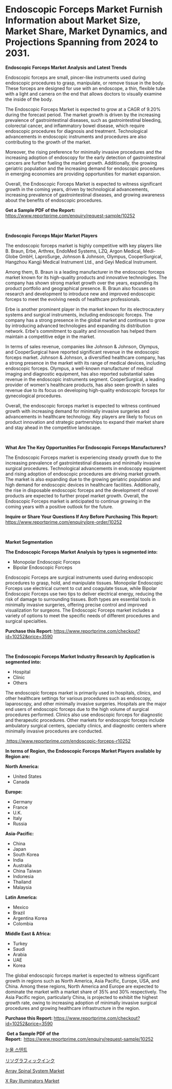 <p><h1>Endoscopic Forceps Market Furnish Information about Market Size, Market Share, Market Dynamics, and Projections Spanning from 2024 to 2031.</h1></p><p><strong>Endoscopic Forceps Market Analysis and Latest Trends</strong></p>
<p><p>Endoscopic forceps are small, pincer-like instruments used during endoscopic procedures to grasp, manipulate, or remove tissue in the body. These forceps are designed for use with an endoscope, a thin, flexible tube with a light and camera on the end that allows doctors to visually examine the inside of the body.</p><p>The Endoscopic Forceps Market is expected to grow at a CAGR of 9.20% during the forecast period. The market growth is driven by the increasing prevalence of gastrointestinal diseases, such as gastrointestinal bleeding, colorectal cancer, and inflammatory bowel disease, which require endoscopic procedures for diagnosis and treatment. Technological advancements in endoscopic instruments and procedures are also contributing to the growth of the market.</p><p>Moreover, the rising preference for minimally invasive procedures and the increasing adoption of endoscopy for the early detection of gastrointestinal cancers are further fueling the market growth. Additionally, the growing geriatric population and the increasing demand for endoscopic procedures in emerging economies are providing opportunities for market expansion.</p><p>Overall, the Endoscopic Forceps Market is expected to witness significant growth in the coming years, driven by technological advancements, increasing prevalence of gastrointestinal diseases, and growing awareness about the benefits of endoscopic procedures.</p></p>
<p><strong>Get a Sample PDF of the Report:&nbsp;</strong> <a href="https://www.reportprime.com/enquiry/request-sample/10252">https://www.reportprime.com/enquiry/request-sample/10252</a></p>
<p>&nbsp;</p>
<p><strong>Endoscopic Forceps Major Market Players</strong></p>
<p><p>The endoscopic forceps market is highly competitive with key players like B. Braun, Erbe, Arthrex, EndoMed Systems, LZQ, Argon Medical, Medi-Globe GmbH, LaproSurge, Johnson & Johnson, Olympus, CooperSurgical, Hangzhou Kangji Medical Instrument Ltd., and Geyi Medical Instrument.</p><p>Among them, B. Braun is a leading manufacturer in the endoscopic forceps market known for its high-quality products and innovative technologies. The company has shown strong market growth over the years, expanding its product portfolio and geographical presence. B. Braun also focuses on research and development to introduce new and improved endoscopic forceps to meet the evolving needs of healthcare professionals.</p><p>Erbe is another prominent player in the market known for its electrocautery systems and surgical instruments, including endoscopic forceps. The company has a strong presence in the global market and continues to grow by introducing advanced technologies and expanding its distribution network. Erbe's commitment to quality and innovation has helped them maintain a competitive edge in the market.</p><p>In terms of sales revenue, companies like Johnson & Johnson, Olympus, and CooperSurgical have reported significant revenue in the endoscopic forceps market. Johnson & Johnson, a diversified healthcare company, has a strong presence in the market with its range of medical devices, including endoscopic forceps. Olympus, a well-known manufacturer of medical imaging and diagnostic equipment, has also reported substantial sales revenue in the endoscopic instruments segment. CooperSurgical, a leading provider of women's healthcare products, has also seen growth in sales revenue due to its focus on developing high-quality endoscopic forceps for gynecological procedures.</p><p>Overall, the endoscopic forceps market is expected to witness continued growth with increasing demand for minimally invasive surgeries and advancements in healthcare technology. Key players are likely to focus on product innovation and strategic partnerships to expand their market share and stay ahead in the competitive landscape.</p></p>
<p>&nbsp;</p>
<p><strong>What Are The Key Opportunities For Endoscopic Forceps Manufacturers?</strong></p>
<p><p>The Endoscopic Forceps market is experiencing steady growth due to the increasing prevalence of gastrointestinal diseases and minimally invasive surgical procedures. Technological advancements in endoscopy equipment and rising adoption of endoscopic procedures are driving market growth. The market is also expanding due to the growing geriatric population and high demand for endoscopic devices in healthcare facilities. Additionally, the rise in disposable endoscopic forceps and the development of novel products are expected to further propel market growth. Overall, the Endoscopic Forceps market is anticipated to continue growing in the coming years with a positive outlook for the future.</p></p>
<p><strong>Inquire or Share Your Questions If Any Before Purchasing This Report:</strong> <a href="https://www.reportprime.com/enquiry/pre-order/10252">https://www.reportprime.com/enquiry/pre-order/10252</a></p>
<p>&nbsp;</p>
<p><strong>Market Segmentation</strong></p>
<p><strong>The Endoscopic Forceps Market Analysis by types is segmented into:</strong></p>
<p><ul><li>Monopolar Endoscopic Forceps</li><li>Bipolar Endoscopic Forceps</li></ul></p>
<p><p>Endoscopic Forceps are surgical instruments used during endoscopic procedures to grasp, hold, and manipulate tissues. Monopolar Endoscopic Forceps use electrical current to cut and coagulate tissue, while Bipolar Endoscopic Forceps use two tips to deliver electrical energy, reducing the risk of damage to surrounding tissues. Both types are essential tools in minimally invasive surgeries, offering precise control and improved visualization for surgeons. The Endoscopic Forceps market includes a variety of options to meet the specific needs of different procedures and surgical specialties.</p></p>
<p><strong>Purchase this Report:&nbsp;</strong><a href="https://www.reportprime.com/checkout?id=10252&price=3590">https://www.reportprime.com/checkout?id=10252&price=3590</a></p>
<p>&nbsp;</p>
<p><strong>The Endoscopic Forceps Market Industry Research by Application is segmented into:</strong></p>
<p><ul><li>Hospital</li><li>Clinic</li><li>Others</li></ul></p>
<p><p>The endoscopic forceps market is primarily used in hospitals, clinics, and other healthcare settings for various procedures such as endoscopy, laparoscopy, and other minimally invasive surgeries. Hospitals are the major end users of endoscopic forceps due to the high volume of surgical procedures performed. Clinics also use endoscopic forceps for diagnostic and therapeutic procedures. Other markets for endoscopic forceps include ambulatory surgical centers, specialty clinics, and diagnostic centers where minimally invasive procedures are conducted.</p></p>
<p><a href="https://www.reportprime.com/endoscopic-forceps-r10252">&nbsp;https://www.reportprime.com/endoscopic-forceps-r10252</a></p>
<p><strong>In terms of Region, the Endoscopic Forceps Market Players available by Region are:</strong></p>
<p>
    <p> <strong> North America: </strong>
        <ul>
            <li>United States</li>
            <li>Canada</li>
        </ul>
        </p> 
    <p> <strong> Europe: </strong>
        <ul>
            <li>Germany</li>
            <li>France</li>
            <li>U.K.</li>
            <li>Italy</li>
            <li>Russia</li>
        </ul>
        </p> 
    <p> <strong> Asia-Pacific: </strong>
        <ul>
            <li>China</li>
            <li>Japan</li>
            <li>South Korea</li>
            <li>India</li>
            <li>Australia</li>
            <li>China Taiwan</li>
            <li>Indonesia</li>
            <li>Thailand</li>
            <li>Malaysia</li>
        </ul>
        </p> 
    <p> <strong> Latin America: </strong>
        <ul>
            <li>Mexico</li>
            <li>Brazil</li>
            <li>Argentina Korea</li>
            <li>Colombia</li>
        </ul>
        </p> 
    <p> <strong> Middle East & Africa: </strong>
        <ul>
            <li>Turkey</li>
            <li>Saudi</li>
            <li>Arabia</li>
            <li>UAE</li>
            <li>Korea</li>
        </ul>
    </p>
    </p>
<p><p>The global endoscopic forceps market is expected to witness significant growth in regions such as North America, Asia Pacific, Europe, USA, and China. Among these regions, North America and Europe are expected to dominate the market with a market share of 35% and 30% respectively. The Asia Pacific region, particularly China, is projected to exhibit the highest growth rate, owing to increasing adoption of minimally invasive surgical procedures and growing healthcare infrastructure in the region.</p></p>
<p><strong>Purchase this Report: </strong><a href="https://www.reportprime.com/checkout?id=10252&price=3590">https://www.reportprime.com/checkout?id=10252&price=3590</a></p>
<p>&nbsp;<strong>Get a Sample PDF of the Report:&nbsp;&nbsp;</strong><a href="https://www.reportprime.com/enquiry/request-sample/10252">https://www.reportprime.com/enquiry/request-sample/10252</a></p>
<p><strong></strong></p>
<p><p><a href="https://github.com/JonHarrtis67676y/Market-Research-Report-List-1/blob/main/501475821765.md">눈물 스텐트</a></p><p><a href="https://medium.com/@addiehirthe05/%E3%83%AA%E3%82%BD%E3%82%B0%E3%83%A9%E3%83%95%E3%82%A3%E3%82%A4%E3%83%B3%E3%82%AF%E5%B8%82%E5%A0%B4%E8%A6%8F%E6%A8%A1%E3%81%A8%E5%B8%82%E5%A0%B4%E5%8B%95%E5%90%91-%E5%AE%8C%E5%85%A8%E3%81%AA%E6%A5%AD%E7%95%8C%E6%A6%82%E8%A6%81-2024%E5%B9%B4%E3%81%8B%E3%82%892031%E5%B9%B4-1887d495728d">リソグラフィックインク</a></p><p><a href="https://github.com/nancykennedykellievqfqt2/Market-Research-Report-List-2/blob/main/array-spinal-system-market.md">Array Spinal System Market</a></p><p><a href="https://github.com/seekum/Market-Research-Report-List-2/blob/main/x-ray-illuminators-market.md">X Ray Illuminators Market</a></p></p>